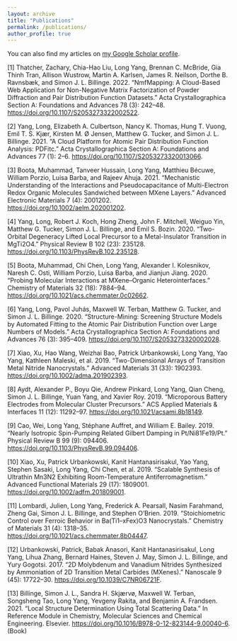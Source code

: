 ```yaml
---
layout: archive
title: "Publications"
permalink: /publications/
author_profile: true
---
```


You can also find my articles on <a href="https://scholar.google.com/citations?user=H2mOKp8AAAAJ" target="_blank">my Google Scholar profile</a>.

[1] Thatcher, Zachary, Chia-Hao Liu, Long Yang, Brennan C. McBride, Gia Thinh Tran, Allison Wustrow, Martin A. Karlsen, James R. Neilson, Dorthe B. Ravnsbæk, and Simon J. L. Billinge. 2022. “NmfMapping: A Cloud-Based Web Application for Non-Negative Matrix Factorization of Powder Diffraction and Pair Distribution Function Datasets.” Acta Crystallographica Section A: Foundations and Advances 78 (3): 242–48. https://doi.org/10.1107/S2053273322002522.

[2] Yang, Long, Elizabeth A. Culbertson, Nancy K. Thomas, Hung T. Vuong, Emil T. S. Kjær, Kirsten M. Ø Jensen, Matthew G. Tucker, and Simon J. L. Billinge. 2021. “A Cloud Platform for Atomic Pair Distribution Function Analysis: PDFitc.” Acta Crystallographica Section A: Foundations and Advances 77 (1): 2–6. https://doi.org/10.1107/S2053273320013066.

[3] Boota, Muhammad, Tanveer Hussain, Long Yang, Matthieu Bécuwe, William Porzio, Luisa Barba, and Rajeev Ahuja. 2021. “Mechanistic Understanding of the Interactions and Pseudocapacitance of Multi-Electron Redox Organic Molecules Sandwiched between MXene Layers.” Advanced Electronic Materials 7 (4): 2001202. https://doi.org/10.1002/aelm.202001202.

[4] Yang, Long, Robert J. Koch, Hong Zheng, John F. Mitchell, Weiguo Yin, Matthew G. Tucker, Simon J. L. Billinge, and Emil S. Bozin. 2020. “Two-Orbital Degeneracy Lifted Local Precursor to a Metal-Insulator Transition in MgTi2O4.” Physical Review B 102 (23): 235128. https://doi.org/10.1103/PhysRevB.102.235128.

[5] Boota, Muhammad, Chi Chen, Long Yang, Alexander I. Kolesnikov, Naresh C. Osti, William Porzio, Luisa Barba, and Jianjun Jiang. 2020. “Probing Molecular Interactions at MXene–Organic Heterointerfaces.” Chemistry of Materials 32 (18): 7884–94. https://doi.org/10.1021/acs.chemmater.0c02662.

[6] Yang, Long, Pavol Juhás, Maxwell W. Terban, Matthew G. Tucker, and Simon J. L. Billinge. 2020. “Structure-Mining: Screening Structure Models by Automated Fitting to the Atomic Pair Distribution Function over Large Numbers of Models.” Acta Crystallographica Section A: Foundations and Advances 76 (3): 395–409. https://doi.org/10.1107/S2053273320002028.

[7] Xiao, Xu, Hao Wang, Weizhai Bao, Patrick Urbankowski, Long Yang, Yao Yang, Kathleen Maleski, et al. 2019. “Two-Dimensional Arrays of Transition Metal Nitride Nanocrystals.” Advanced Materials 31 (33): 1902393. https://doi.org/10.1002/adma.201902393.

[8] Aydt, Alexander P., Boyu Qie, Andrew Pinkard, Long Yang, Qian Cheng, Simon J. L. Billinge, Yuan Yang, and Xavier Roy. 2019. “Microporous Battery Electrodes from Molecular Cluster Precursors.” ACS Applied Materials & Interfaces 11 (12): 11292–97. https://doi.org/10.1021/acsami.8b18149.

[9] Cao, Wei, Long Yang, Stéphane Auffret, and William E. Bailey. 2019. “Nearly Isotropic Spin-Pumping Related Gilbert Damping in Pt/Ni81Fe19/Pt.” Physical Review B 99 (9): 094406. https://doi.org/10.1103/PhysRevB.99.094406.

[10]  Xiao, Xu, Patrick Urbankowski, Kanit Hantanasirisakul, Yao Yang, Stephen Sasaki, Long Yang, Chi Chen, et al. 2019. “Scalable Synthesis of Ultrathin Mn3N2 Exhibiting Room-Temperature Antiferromagnetism.” Advanced Functional Materials 29 (17): 1809001. https://doi.org/10.1002/adfm.201809001.

[11]  Lombardi, Julien, Long Yang, Frederick A. Pearsall, Nasim Farahmand, Zheng Gai, Simon J. L. Billinge, and Stephen O’Brien. 2019. “Stoichiometric Control over Ferroic Behavior in Ba(Ti1–xFex)O3 Nanocrystals.” Chemistry of Materials 31 (4): 1318–35. https://doi.org/10.1021/acs.chemmater.8b04447.

[12]  Urbankowski, Patrick, Babak Anasori, Kanit Hantanasirisakul, Long Yang, Lihua Zhang, Bernard Haines, Steven J. May, Simon J. L. Billinge, and Yury Gogotsi. 2017. “2D Molybdenum and Vanadium Nitrides Synthesized by Ammoniation of 2D Transition Metal Carbides (MXenes).” Nanoscale 9 (45): 17722–30. https://doi.org/10.1039/C7NR06721F.

[13] Billinge, Simon J. L., Sandra H. Skjærvø, Maxwell W. Terban, Songsheng Tao, Long Yang, Yevgeny Rakita, and Benjamin A. Frandsen. 2021. “Local Structure Determination Using Total Scattering Data.” In Reference Module in Chemistry, Molecular Sciences and Chemical Engineering. Elsevier. https://doi.org/10.1016/B978-0-12-823144-9.00040-6. (Book)



<!-- {% include base_path %}

{% for post in site.publications reversed %}
  {% include archive-single.html %}
{% endfor %} -->


